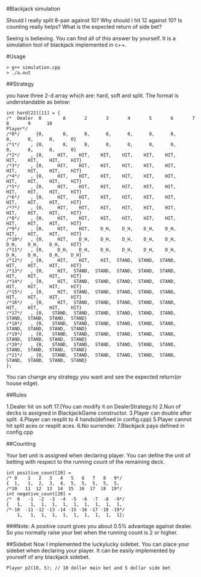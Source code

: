 #Blackjack simulation

Should I really split 8-pair against 10?
Why should I hit 12 against 10?
Is counting really helps?
What is the expected return of side bet?

Seeing is believing. You can find all of this answer by yourself.
It is a simulation tool of blackjack implemented in c++.

#Usage

```
> g++ simulation.cpp
> ./a.out

```
##Strategy

you have three 2-d array which are: hard, soft and split. The format is understandable as below:
```
int hard[22][11] = {
/*  Dealer  0        A       2       3       4       5       6       7       8       9      10
Player*/
/*0*/      {0,       0,      0,      0,      0,      0,      0,      0,      0,      0,      0}
/*1*/    , {0,       0,      0,      0,      0,      0,      0,      0,      0,      0,      0}
/*2*/    , {0,     HIT,    HIT,    HIT,    HIT,    HIT,    HIT,    HIT,    HIT,    HIT,    HIT}
/*3*/    , {0,     HIT,    HIT,    HIT,    HIT,    HIT,    HIT,    HIT,    HIT,    HIT,    HIT}
/*4*/    , {0,     HIT,    HIT,    HIT,    HIT,    HIT,    HIT,    HIT,    HIT,    HIT,    HIT}
/*5*/    , {0,     HIT,    HIT,    HIT,    HIT,    HIT,    HIT,    HIT,    HIT,    HIT,    HIT}
/*6*/    , {0,     HIT,    HIT,    HIT,    HIT,    HIT,    HIT,    HIT,    HIT,    HIT,    HIT}
/*7*/    , {0,     HIT,    HIT,    HIT,    HIT,    HIT,    HIT,    HIT,    HIT,    HIT,    HIT}
/*8*/    , {0,     HIT,    HIT,    HIT,    HIT,    HIT,    HIT,    HIT,    HIT,    HIT,    HIT}
/*9*/    , {0,     HIT,    HIT,    D_H,    D_H,    D_H,    D_H,    HIT,    HIT,    HIT,    HIT}
/*10*/   , {0,     HIT,    D_H,    D_H,    D_H,    D_H,    D_H,    D_H,    D_H,    D_H,    HIT}
/*11*/   , {0,     D_H,    D_H,    D_H,    D_H,    D_H,    D_H,    D_H,    D_H,    D_H,    D_H}
/*12*/   , {0,     HIT,    HIT,    HIT,  STAND,  STAND,  STAND,    HIT,    HIT,    HIT,    HIT}
/*13*/   , {0,     HIT,  STAND,  STAND,  STAND,  STAND,  STAND,    HIT,    HIT,    HIT,    HIT}
/*14*/   , {0,     HIT,  STAND,  STAND,  STAND,  STAND,  STAND,    HIT,    HIT,    HIT,    HIT}
/*15*/   , {0,     HIT,  STAND,  STAND,  STAND,  STAND,  STAND,    HIT,    HIT,    HIT,    HIT}
/*16*/   , {0,     HIT,  STAND,  STAND,  STAND,  STAND,  STAND,    HIT,    HIT,    HIT,    HIT}
/*17*/   , {0,   STAND,  STAND,  STAND,  STAND,  STAND,  STAND,  STAND,  STAND,  STAND,  STAND}
/*18*/   , {0,   STAND,  STAND,  STAND,  STAND,  STAND,  STAND,  STAND,  STAND,  STAND,  STAND}
/*19*/   , {0,   STAND,  STAND,  STAND,  STAND,  STAND,  STAND,  STAND,  STAND,  STAND,  STAND}
/*20*/   , {0,   STAND,  STAND,  STAND,  STAND,  STAND,  STAND,  STAND,  STAND,  STAND,  STAND}
/*21*/   , {0,   STAND,  STAND,  STAND,  STAND,  STAND,  STAND,  STAND,  STAND,  STAND,  STAND}
};
```
You can change any strategy you want and see the expected return(or house edge).

##Rules

1.Dealer hit on soft 17.(You can modify it on DealerStrategy.h)
2.Nun of decks is assigned in BlackjackGame constructor.
3.Player can double after split.
4.Player can resplit to 4 hands(defined in config.cpp)
5.Player cannot hit split aces or resplit aces.
6.No surrender.
7.Blackjack pays defined in config.cpp

##Counting

Your bet unit is assigned when declaring player. You can define the unit of betting with respect to the running count of the remaining deck.
```
int positive_count[20] = 
/* 0    1   2   3   4   5   6   7   8   9*/
{  1,   1,  2,  3,  4,  5,  5,  5,  5,  5, 
/*10   11  12  13  14  15  16  17  18  19*/
int negative_count[20] = 
/*  0   -1  -2  -3  -4  -5  -6  -7  -8  -9*/
{   1,   1,  1,  1,  1,  1,  1,  1,  1,  1, 
/*-10  -11 -12 -13 -14 -15 -16 -17 -18 -19*/
    1,   1,  1,  1,  1,  1,  1,  1,  1,  1};
```
###Note: A positive count gives you about 0.5% advantage against dealer. So you normally raise your bet when the running count is 2 or higher.

##Sidebet 
Now I implemented the luckylucky sidebet. You can place your sidebet when declaring your player.
It can be easily implemented by yourself of any blackjack sidebet.

```
Player p2(10, 5); // 10 dollar main bet and 5 dollar side bet
```

